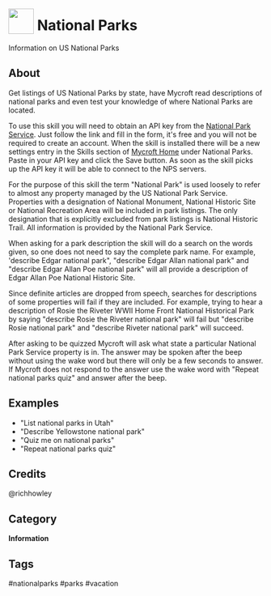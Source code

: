 # <img src='https://raw.githack.com/FortAwesome/Font-Awesome/master/svgs/solid/tree.svg' card_color='#40DBB0' width='50' height='50' style='vertical-align:bottom'/> National Parks
Information on US National Parks

## About 
Get listings of US National Parks by state, have Mycroft read descriptions of  national parks and even test your knowledge of where National Parks are located.  

To use this skill  you will need to obtain an API key from the [National Park Service](https://www.nps.gov/subjects/developer/get-started.htm).  Just follow the link and fill in the form, it's free and you will not be required to create an account.  When the skill is installed there will be a new settings entry in the Skills section of [Mycroft Home](https://home.mycroft.ai) under National Parks.  Paste in your API key and click the Save button.  As soon as the skill picks up the API key it will be able to connect to the NPS servers.
  
For the purpose of this skill the term "National Park" is used loosely to refer to almost any property managed by the US National Park Service.  Properties with a designation of  National Monument, National Historic Site or National Recreation Area will be included in park listings.   The only designation that is explicitly excluded from park listings is National Historic Trail.  All information is provided by the National Park Service.

When asking for a park description the skill will do a search on the words given, so one does not need to say the complete park name.  For example, 'describe Edgar national park", "describe Edgar Allan national park" and "describe Edgar Allan Poe national park" will all provide a description of Edgar Allan Poe National Historic Site.  

Since definite articles are dropped from speech, searches for descriptions of some properties will fail if they are included.  For example, trying to hear a description of Rosie the Riveter WWII Home Front National Historical Park by saying "describe Rosie the Riveter national park" will fail but "describe Rosie national park" and "describe Riveter national park" will succeed.

After asking to be quizzed Mycroft will ask what state a particular National Park Service property is in.  The answer may be spoken after the beep without using the wake word but there will only be a few seconds to answer.  If Mycroft does not respond to the answer use the wake word with "Repeat national parks quiz" and answer after the beep.



## Examples 
* "List national parks in Utah"
* "Describe Yellowstone national park"
* "Quiz me on national parks"
* "Repeat national parks quiz"

## Credits 
@richhowley

## Category
**Information**

## Tags
#nationalparks
#parks
#vacation
